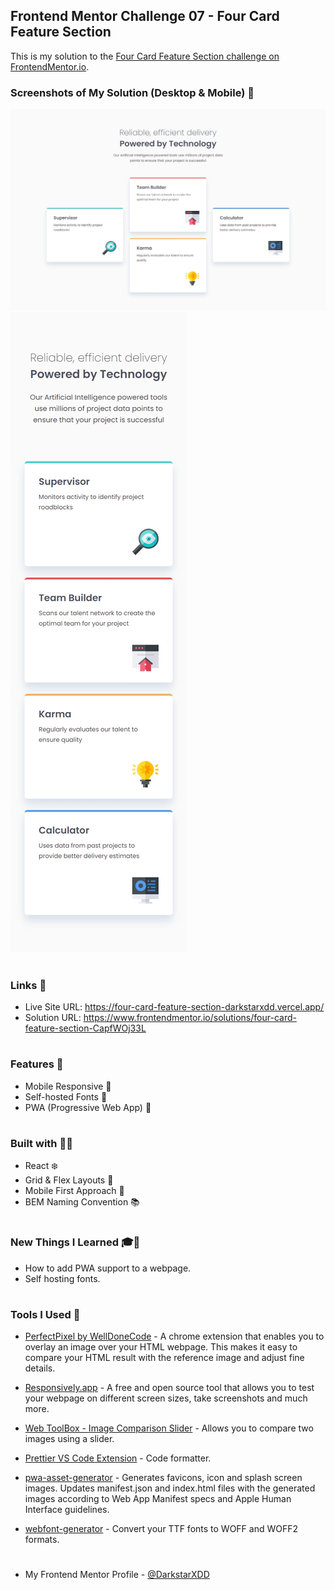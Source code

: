 ## Frontend Mentor Challenge 07 - Four Card Feature Section

This is my solution to the [Four Card Feature Section challenge on FrontendMentor.io](https://www.frontendmentor.io/challenges/four-card-feature-section-weK1eFYK).

### Screenshots of My Solution (Desktop & Mobile) 👻

![](./solution_screenshots/screenshot_desktop.jpeg)
![](./solution_screenshots/screenshot_mobile.jpeg)

#

### Links 🔗

- Live Site URL: https://four-card-feature-section-darkstarxdd.vercel.app/
- Solution URL: https://www.frontendmentor.io/solutions/four-card-feature-section-CapfWOj33L

#

### Features 🎉

- Mobile Responsive 📱
- Self-hosted Fonts 🔡
- PWA (Progressive Web App) 📱

#

### Built with 🔧🔨

- React ❄️
- Grid & Flex Layouts 🔲
- Mobile First Approach 📱
- BEM Naming Convention 📚

#

### New Things I Learned 🎓📖

- How to add PWA support to a webpage.
- Self hosting fonts.

#

### Tools I Used 🔧

- [PerfectPixel by WellDoneCode](https://chromewebstore.google.com/detail/perfectpixel-by-welldonec/dkaagdgjmgdmbnecmcefdhjekcoceebi) - A chrome extension that enables you to overlay an image over your HTML webpage. This makes it easy to compare your HTML result with the reference image and adjust fine details.

- [Responsively.app](https://responsively.app/) - A free and open source tool that allows you to test your webpage on different screen sizes, take screenshots and much more.

- [Web ToolBox - Image Comparison Slider](https://web-toolbox.dev/en/tools/image-compare-slider) - Allows you to compare two images using a slider.

- [Prettier VS Code Extension](https://marketplace.visualstudio.com/items?itemName=esbenp.prettier-vscode) - Code formatter.

- [pwa-asset-generator](https://github.com/elegantapp/pwa-asset-generator) - Generates favicons, icon and splash screen images. Updates manifest.json and index.html files with the generated images according to Web App Manifest specs and Apple Human Interface guidelines.

- [webfont-generator](https://www.fontsquirrel.com/tools/webfont-generator) - Convert your TTF fonts to WOFF and WOFF2 formats.

#

- My Frontend Mentor Profile - [@DarkstarXDD](https://www.frontendmentor.io/profile/DarkstarXDD)
